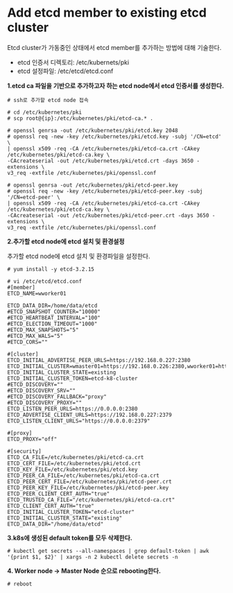 # Add etcd member to existing etcd cluster

Etcd cluster가 가동중인 상태에서 etcd member를 추가하는 방법에 대해 기술한다.

* etcd 인증서 디렉토리: /etc/kubernets/pki
* etcd 설정파일: /etc/etcd/etcd.conf

**1.etcd ca 파일을 기반으로 추가하고자 하는 etcd node에서 etcd 인증서를 생성한다.**

```
# ssh로 추가할 etcd node 접속

# cd /etc/kubernetes/pki
# scp root@{ip}:/etc/kubernetes/pki/etcd-ca.* .

# openssl genrsa -out /etc/kubernetes/pki/etcd.key 2048
# openssl req -new -key /etc/kubernetes/pki/etcd.key -subj '/CN=etcd' \
| openssl x509 -req -CA /etc/kubernetes/pki/etcd-ca.crt -CAkey /etc/kubernetes/pki/etcd-ca.key \
-CAcreateserial -out /etc/kubernetes/pki/etcd.crt -days 3650 -extensions \
v3_req -extfile /etc/kubernetes/pki/openssl.conf

# openssl genrsa -out /etc/kubernetes/pki/etcd-peer.key
# openssl req -new -key /etc/kubernetes/pki/etcd-peer.key -subj '/CN=etcd-peer' \
| openssl x509 -req -CA /etc/kubernetes/pki/etcd-ca.crt -CAkey /etc/kubernetes/pki/etcd-ca.key \
-CAcreateserial -out /etc/kubernetes/pki/etcd-peer.crt -days 3650 -extensions \
v3_req -extfile /etc/kubernetes/pki/openssl.conf
```

**2.추가할 etcd node에 etcd 설치 및 환경설정**

추가할 etcd node에 etcd 설치 및 환경파일을 설정한다.

```
# yum install -y etcd-3.2.15

# vi /etc/etcd/etcd.conf
#[member]
ETCD_NAME=wworker01

ETCD_DATA_DIR=/home/data/etcd
#ETCD_SNAPSHOT_COUNTER="10000"
#ETCD_HEARTBEAT_INTERVAL="100"
#ETCD_ELECTION_TIMEOUT="1000"
#ETCD_MAX_SNAPSHOTS="5"
#ETCD_MAX_WALS="5"
#ETCD_CORS=""

#[cluster]
ETCD_INITIAL_ADVERTISE_PEER_URLS=https://192.168.0.227:2380
ETCD_INITIAL_CLUSTER=wmaster01=https://192.168.0.226:2380,wworker01=https://192.168.0.227:2380
ETCD_INITIAL_CLUSTER_STATE=existing
ETCD_INITIAL_CLUSTER_TOKEN=etcd-k8-cluster
#ETCD_DISCOVERY=""
#ETCD_DISCOVERY_SRV=""
#ETCD_DISCOVERY_FALLBACK="proxy"
#ETCD_DISCOVERY_PROXY=""
ETCD_LISTEN_PEER_URLS=https://0.0.0.0:2380
ETCD_ADVERTISE_CLIENT_URLS=https://192.168.0.227:2379
ETCD_LISTEN_CLIENT_URLS="https://0.0.0.0:2379"

#[proxy]
ETCD_PROXY="off"

#[security]
ETCD_CA_FILE=/etc/kubernetes/pki/etcd-ca.crt
ETCD_CERT_FILE=/etc/kubernetes/pki/etcd.crt
ETCD_KEY_FILE=/etc/kubernetes/pki/etcd.key
ETCD_PEER_CA_FILE=/etc/kubernetes/pki/etcd-ca.crt
ETCD_PEER_CERT_FILE=/etc/kubernetes/pki/etcd-peer.crt
ETCD_PEER_KEY_FILE=/etc/kubernetes/pki/etcd-peer.key
ETCD_PEER_CLIENT_CERT_AUTH="true"
ETCD_TRUSTED_CA_FILE="/etc/kubernetes/pki/etcd-ca.crt"
ETCD_CLIENT_CERT_AUTH="true"
ETCD_INITIAL_CLUSTER_TOKEN="etcd-cluster"
ETCD_INITIAL_CLUSTER_STATE="existing"
ETCD_DATA_DIR="/home/data/etcd"
```

**3.k8s에 생성된 default token를 모두 삭제한다.**

```
# kubectl get secrets --all-namespaces | grep default-token | awk '{print $1, $2}' | xargs -n 2 kubectl delete secrets -n
```

**4. Worker node -&gt; Master Node 순으로 rebooting한다.**

```
# reboot
```



